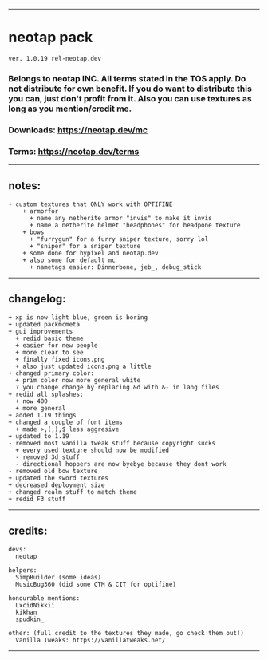 ________________________________________________________________________________________


# neotap pack
`ver. 1.0.19 rel-neotap.dev`

### Belongs to neotap INC. All terms stated in the TOS apply. Do not distribute for own benefit. If you do want to distribute this you can, just don't profit from it. Also you can use textures as long as you mention/credit me.

### Downloads: https://neotap.dev/mc
### Terms: https://neotap.dev/terms

________________________________________________________________________________________

## notes:

    + custom textures that ONLY work with OPTIFINE
        + armorfor 
          + name any netherite armor "invis" to make it invis
          + name a netherite helmet "headphones" for headpone texture
        + bows
          + "furrygun" for a furry sniper texture, sorry lol
          + "sniper" for a sniper texture
        + some done for hypixel and neotap.dev
        + also some for default mc
          + nametags easier: Dinnerbone, jeb_, debug_stick

________________________________________________________________________________________

## changelog:

    + xp is now light blue, green is boring
    + updated packmcmeta
    + gui improvements
      + redid basic theme
      + easier for new people
      + more clear to see
      + finally fixed icons.png
      + also just updated icons.png a little
    + changed primary color:
      + prim color now more general white
      ? you change change by replacing &d with &- in lang files
    + redid all splashes:
      + now 400
      + more general
    + added 1.19 things
    + changed a couple of font items
      + made >,(,),$ less aggresive
    + updated to 1.19
    - removed most vanilla tweak stuff because copyright sucks
      + every used texture should now be modified
      - removed 3d stuff
      - directional hoppers are now byebye because they dont work
    - removed old bow texture
    + updated the sword textures
    + decreased deployment size
    + changed realm stuff to match theme
    + redid F3 stuff

________________________________________________________________________________________

## credits:

    devs:
      neotap

    helpers:
      SimpBuilder (some ideas)
      MusicBug360 (did some CTM & CIT for optifine)

    honourable mentions:
      LxcidNikkii
      kikhan
      spudkin_

    other: (full credit to the textures they made, go check them out!)
      Vanilla Tweaks: https://vanillatweaks.net/

________________________________________________________________________________________